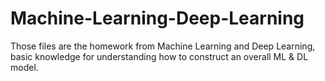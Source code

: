 # Machine-Learning-Deep-Learning
Those files are the homework from Machine Learning and Deep Learning, basic knowledge for understanding how to construct an overall ML &amp; DL model.
